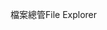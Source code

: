 <span data-ttu-id="54cdd-101">檔案總管</span><span class="sxs-lookup"><span data-stu-id="54cdd-101">File Explorer</span></span>